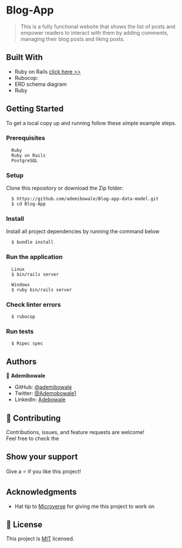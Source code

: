 # Blog-App

> This is a fully functional website that shows the list of posts and empower readers to interact with them by adding comments, managing their blog posts and liking posts.

## Built With

- Ruby on Rails [click here >>](https://guides.rubyonrails.org/)
- Rubocop: 
- ERD schema diagram
- Ruby

## Getting Started
To get a local copy up and running follow these simple example steps.

### Prerequisites
```
  Ruby
  Ruby on Rails
  PostgreSQL
```

### Setup
Clone this repository or download the Zip folder:
```
  $ https://github.com/ademibowale/Blog-app-data-model.git
  $ cd Blog-App
```

### Install
Install all project dependencies by running the command below
```
  $ bundle install
```

### Run the application
```
  Linux
  $ bin/rails server
```

```
  Windows
  $ ruby bin/rails server
```

### Check linter errors
```
  $ rubocop
```


### Run tests

```
  $ Rspec spec

```
## Authors

👤 **Ademibowale**

- GitHub: [@ademibowale](https://github.com/ademibowale/)
- Twitter: [@Ademobowale1](https://twitter.com/Ademibowale1)
- LinkedIn: [Adebowale](https://www.linkedin.com/in/tech-adebowale-adegboye/)


## 🤝 Contributing

Contributions, issues, and feature requests are welcome!  
Feel free to check the

## Show your support

Give a ⭐️ if you like this project!

## Acknowledgments

- Hat tip to [Microverse](https://bit.ly/MicroverseTN) for giving me this project to work on

## 📝 License

This project is [MIT](./MIT.md) licensed.

<br />
